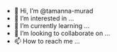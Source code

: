 - 👋 Hi, I’m @tamanna-murad
- 👀 I’m interested in ...
- 🌱 I’m currently learning ...
- 💞️ I’m looking to collaborate on ...
- 📫 How to reach me ...

<!---
tamanna-murad/tamanna-murad is a ✨ special ✨ repository because its `README.md` (this file) appears on your GitHub profile.
You can click the Preview link to take a look at your changes.
--->
